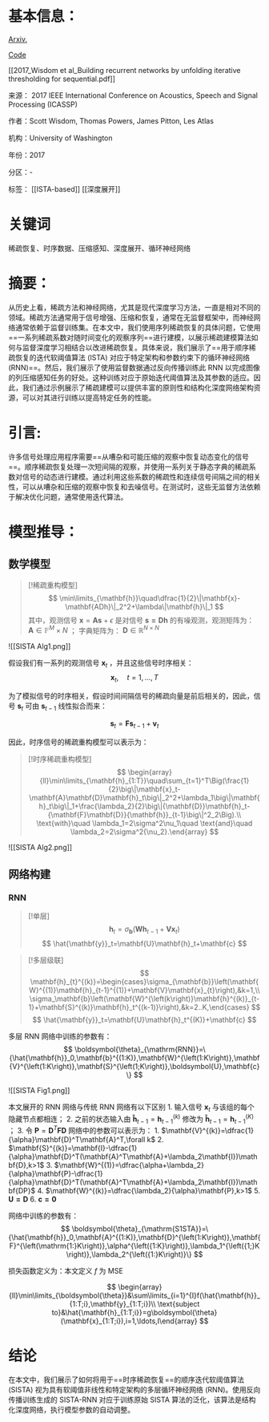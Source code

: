 # 基本信息：

[Arxiv.](https://arxiv.org/abs/1611.07252)

[Code](https://github.com/stwisdom/sista-rnn)

[[2017_Wisdom et al_Building recurrent networks by unfolding iterative thresholding for sequential.pdf]]

来源： 2017 IEEE International Conference on Acoustics, Speech and Signal Processing (ICASSP)

作者：Scott Wisdom, Thomas Powers, James Pitton, Les Atlas

机构：University of Washington

年份：2017

分区：-

标签： [[ISTA-based]] [[深度展开]]

# 关键词

稀疏恢复、时序数据、压缩感知、深度展开、循环神经网络


# 摘要：

从历史上看，稀疏方法和神经网络，尤其是现代深度学习方法，一直是相对不同的领域。稀疏方法通常用于信号增强、压缩和恢复，通常在无监督框架中，而神经网络通常依赖于监督训练集。在本文中，我们使用序列稀疏恢复的具体问题，它使用==一系列稀疏系数对随时间变化的观察序列==进行建模，以展示稀疏建模算法如何与监督深度学习相结合以改进稀疏恢复。具体来说，我们展示了==用于顺序稀疏恢复的迭代软阈值算法 (ISTA) 对应于特定架构和参数约束下的循环神经网络 (RNN)==。然后，我们展示了使用监督数据通过反向传播训练此 RNN 以完成图像的列压缩感知任务的好处。这种训练对应于原始迭代阈值算法及其参数的适应。因此，我们通过示例展示了稀疏建模可以提供丰富的原则性和结构化深度网络架构资源，可以对其进行训练以提高特定任务的性能。

# 引言:

许多信号处理应用程序需要==从嘈杂和可能压缩的观察中恢复动态变化的信号==。顺序稀疏恢复处理一次短间隔的观察，并使用一系列关于静态字典的稀疏系数对信号的动态进行建模。通过利用这些系数的稀疏性和连续信号间隔之间的相关性，可以从嘈杂和压缩的观察中恢复和去噪信号。在测试时，这些无监督方法依赖于解决优化问题，通常使用迭代算法。

# 模型推导：

## 数学模型

>[!稀疏重构模型]
>$$
>\min\limits_{\mathbf{h}}\quad\dfrac{1}{2}\|\mathbf{x}-\mathbf{ADh}\|_2^2+\lambda\|\mathbf{h}\|_1
>$$
>其中，观测信号 $\mathbf{x}=\mathbf{As}+\epsilon$ 是对信号 $\mathbf{s=Dh}$ 的有噪观测，观测矩阵为：$\mathbf{A}\in\mathbb{F}^M\times N$ ； 字典矩阵为： $\mathbf{D}\in\mathbb{R}^{N\times N}$

![[SISTA Alg1.png]]

假设我们有一系列的观测信号 $\mathbf{x}_t$ ，并且这些信号时序相关：
$$
\mathbf{x}_t,\quad t=1,...,T
$$

为了模拟信号的时序相关，假设时间间隔信号的稀疏向量是前后相关的，因此，信号 $\mathbf{s}_t$ 可由 $\mathbf{s}_{t-1}$ 线性拟合而来：

$$
\mathbf{s}_t=\mathbf{Fs}_{t-1}+\mathbf{v}_t
$$

因此，时序信号的稀疏重构模型可以表示为：

>[!时序稀疏重构模型]
>$$
>\begin{array}{ll}\min\limits_{\mathbf{h}_{1:T}}\quad\sum_{t=1}^T\Big(\frac{1}{2}\big\|\mathbf{x}_t-\mathbf{A}\mathbf{D}\mathbf{h}_t\big\|_2^2+\lambda_1\big\|\mathbf{h}_t\big\|_1+\frac{\lambda_2}{2}\big\|{\mathbf{D}}\mathbf{h}_t-{\mathbf{F}\mathbf{D}}{\mathbf{h}}_{t-1}\big\|^2_2\Big).\\ \text{with}\quad \lambda_1=2\sigma^2\nu_1\quad \text{and}\quad \lambda_2=2\sigma^2{\nu_2}.\end{array}
>$$

![[SISTA Alg2.png]]

## 网络构建

### RNN

>[!单层]
>$$
>\mathbf{h}_t=\sigma_{\mathbf{b}}\left(\mathbf{W}\mathbf{h}_{t-1}+\mathbf{V}\mathbf{x}_t\right)
>$$
>$$ \hat{\mathbf{y}}_t=\mathbf{U}\mathbf{h}_t+\mathbf{c}
>$$

>[!多层级联]
>$$
>\mathbf{h}_{t}^{(k)}=\begin{cases}\sigma_{\mathbf{b}}\left(\mathbf{W}^{(1)}\mathbf{h}_{t-1}^{(1)}+\mathbf{V}\mathbf{x}_{t}\right),&k=1,\\ \sigma_\mathbf{b}\left(\mathbf{W}^{\left(k\right)}\mathbf{h}^{(k)}_{t-1}+\mathbf{S}^{(k)}\mathbf{h}_t^{(k-1)}\right),&k=2..K,\end{cases}
>$$
>$$ \hat{\mathbf{y}}_t=\mathbf{U}\mathbf{h}_t^{(K)}+\mathbf{c}
>$$

多层 RNN 网络中训练的参数有：
$$
\boldsymbol{\theta}_{\mathrm{RNN}}=\{\hat{\mathbf{h}}_0,\mathbf{b}^{(1:K)},\mathbf{W}^{\left(1:K\right)},\mathbf{V}^{\left(1:K\right)},\mathbf{S}^{\left(1;K\right)},\boldsymbol{U},\mathbf{c}\}
$$

![[SISTA Fig1.png]]

本文展开的 RNN 网络与传统 RNN 网络有以下区别
	1. 输入信号 $\mathbf{x}_t$ 与该组的每个隐藏节点都相连；
	2. 之前的状态输入由 $\mathbf{\hat{h}}_{t-1}=\mathbf{h}_{t-1}^{(k)}$ 修改为 $\mathbf{\hat{h}}_{t-1}=\mathbf{h}_{t-1}^{(K)}$  ；
	3. 令 $\mathbf{P}=\mathbf{D}^T\mathbf{F}\mathbf{D}$ 网络中的参数可以表示为：
		1. $\mathbf{V}^{(k)}=\dfrac{1}{\alpha}\mathbf{D}^T\mathbf{A}^T,\forall k$
		2. $\mathbf{S}^{(k)}=\mathbf{I}-\dfrac{1}{\alpha}\mathbf{D}^T(\mathbf{A}^T\mathbf{A}+\lambda_2\mathbf{I})\mathbf{D},k>1$
		3. $\mathbf{W}^{(1)}=\dfrac{\alpha+\lambda_2}{\alpha}\mathbf{P}-\dfrac{1}{\alpha}\mathbf{D}^T(\mathbf{A}^T\mathbf{A}+\lambda_2\mathbf{I})\mathbf{DP}$
		4. $\mathbf{W}^{(k)}=\dfrac{\lambda_2}{\alpha}\mathbf{P},k>1$
		5. $\mathbf{U=D}$
		6. $\mathbf{c=0}$

网络中训练的参数有：
$$
\boldsymbol{\theta}_{\mathrm{S1STA}}=\{\hat{\mathbf{h}}_0,\mathbf{A}^{(1:K)},\mathbf{D}^{\left(1:K\right)},\mathbf{F}^{\left(\mathrm{1:}K\right)},\alpha^{\left({1:K}\right)},\lambda_1^{\left({1;}K\right)},\lambda_2^{\left({1:}K\right)}\}
$$

损失函数定义为：本文定义 $f$  为 MSE

$$
\begin{array}{ll}\min\limits_{\boldsymbol{\theta}}&\sum\limits_{i=1}^{I}f(\hat{\mathbf{h}}_{1:T;i},\mathbf{y}_{1:T;i})\\ \text{subject to}&\hat{\mathbf{h}_{1:T;i}}=g\boldsymbol{\theta}(\mathbf{x}_{1:T;i}),i=1,\ldots,I\end{array}
$$

# 结论

在本文中，我们展示了如何将用于==时序稀疏恢复==的顺序迭代软阈值算法 (SISTA) 视为具有软阈值非线性和特定架构的多层循环神经网络 (RNN)。使用反向传播训练生成的 SISTA-RNN 对应于训练原始 SISTA 算法的泛化，该算法是结构化深度网络，执行模型参数的自动调整。